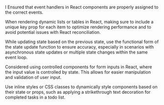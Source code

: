 I Ensured that event handlers in React components are properly assigned to the correct events.

When rendering dynamic lists or tables in React, making sure to include a unique key prop for each item to optimize rendering performance and to avoid potential issues 
with React reconciliation.

While updating state based on the previous state, use the functional form of the state update function to ensure accuracy, 
especially in scenarios with asynchronous state updates or multiple state changes within the same event loop.

Considered using controlled components for form inputs in React, where the input value is controlled by state. 
This allows for easier manipulation and validation of user input.

Use inline styles or CSS classes to dynamically style components based on their state or props, such as applying a strikethrough 
text decoration for completed tasks in a todo list.

